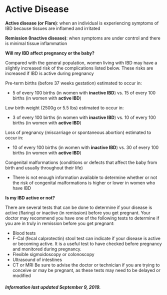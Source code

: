 <h1>Active Disease</h1>

**Active disease (or Flare)**: when an individual is experiencing symptoms of IBD because tissues are inflamed and irritated

**Remission (Inactive disease)**: when symptoms are under control and there is minimal tissue inflammation

**Will my IBD affect pregnancy or the baby?**

Compared with the general population, women living with IBD may have a slightly increased risk of the complications listed below. These risks are increased if IBD is active during pregnancy

Pre-term births (before 37 weeks gestation) estimated to occur in:

* 5 of every 100 births (in women with **inactive IBD**) vs. 15 of every 100 births (in women with **active IBD**)

Low birth weight (2500g or 5.5 lbs) estimated to occur in:

* 3 of every 100 births (in women with **inactive IBD**) vs. 10 of every 100 births (in women with **active IBD**)

Loss of pregnancy (miscarriage or spontaneous abortion) estimated to occur in:

* 10 of every 100 births (in women with **inactive IBD**) vs. 30 of every 100 births (in women with **active IBD**)

Congenital malformations (conditions or defects that affect the baby from birth and usually throughout their life)
* There is not enough information available to determine whether or not  the risk of congenital malformations is higher or lower in women who have IBD 

**Is my IBD active or not?**

There are several tests that can be done to determine if your disease is active (flaring) or inactive (in remission) before you get pregnant. 
Your doctor may recommend you have one of the following tests to determine if you are in truly in remission before you get pregnant: 
* Blood tests 
* F-Cal (fecal calprotectin) stool test can indicate if your disease is active or becoming active. It is a useful test to have checked before pregnancy and monitored during pregnancy. 
* Flexible sigmoidoscopy or colonoscopy
* Ultrasound of intestines 
* CT or MRI
Be sure to advise the doctor or technician if you are trying to conceive or may be pregnant, as these tests may need to be delayed or modified


<h5>Information last updated September 9, 2019.</h5>

